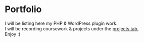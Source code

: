 # Portfolio
I will be listing here my PHP &amp; WordPress plugin work. <br>
I will be recording coursework & projects under the <a href="https://github.com/lukeMersh?tab=projects&type=new">projects tab.</a><br>
Enjoy :)
